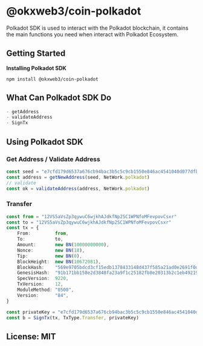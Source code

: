 # @okxweb3/coin-polkadot
Polkadot SDK is used to interact with the Polkadot blockchain, it contains the main functions you need when interact with Polkadot Ecosystem.

## Getting Started
**Installing Polkadot SDK**
```shell
npm install @okxweb3/coin-polkadot
```

## What Can Polkadot SDK Do

```typescript
- getAddress
- validateAddress
- SignTx
```

## Using Polkadot SDK

### Get Address / Validate Address
```typescript
const seed = "e7cfd179d6537a676cb94bac3b5c5c9cb1550e846ac4541040d077dfbac2e7fd"
const address = getNewAddress(seed, NetWork.polkadot)
// validate
const ok = validateAddress(address, NetWork.polkadot)
```

### Transfer
```typescript
const from = "12VS5aVsZp3qywuC6wjkhAJdkfNp2SC1WPNfoMFevpovCsxr"
const to = "12VS5aVsZp3qywuC6wjkhAJdkfNp2SC1WPNfoMFevpovCsxr"
const tx = {
    From:         from,
    To:           to,
    Amount:       new BN(10000000000),
    Nonce:        new BN(18),
    Tip:          new BN(0),
    BlockHeight:  new BN(10672081),
    BlockHash:    "569e9705bdcd3cf15edb1378433148d437f585a21ad0e2691f0d8c0083021580",
    GenesisHash:  "91b171bb158e2d3848fa23a9f1c25182fb8e20313b2c1eb49219da7a70ce90c3",
    SpecVersion:  9220,
    TxVersion:    12,
    ModuleMethod: "0500",
    Version:      "84",
}

const privateKey = "e7cfd179d6537a676cb94bac3b5c5c9cb1550e846ac4541040d077dfbac2e7fd"
const b = SignTx(tx, TxType.Transfer, privateKey)
```

## License: MIT
